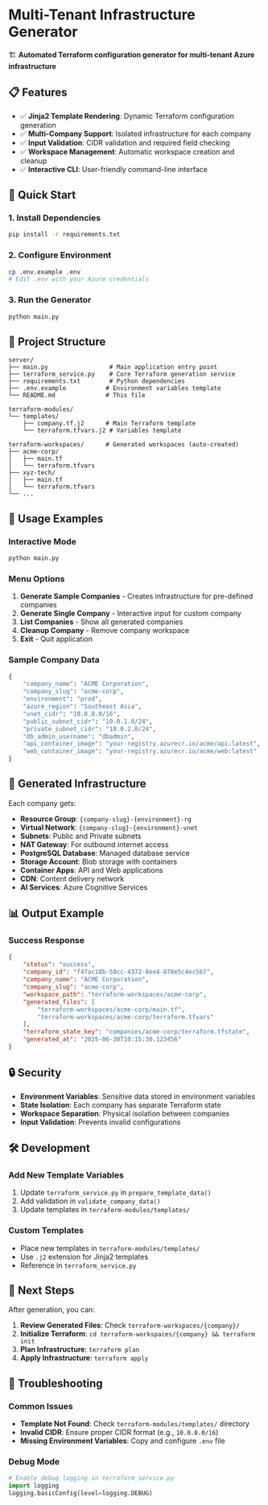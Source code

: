 # Multi-Tenant Infrastructure Generator

🏗️ **Automated Terraform configuration generator for multi-tenant Azure infrastructure**

## 📋 Features

- ✅ **Jinja2 Template Rendering**: Dynamic Terraform configuration generation
- ✅ **Multi-Company Support**: Isolated infrastructure for each company
- ✅ **Input Validation**: CIDR validation and required field checking
- ✅ **Workspace Management**: Automatic workspace creation and cleanup
- ✅ **Interactive CLI**: User-friendly command-line interface

## 🚀 Quick Start

### 1. Install Dependencies
```bash
pip install -r requirements.txt
```

### 2. Configure Environment
```bash
cp .env.example .env
# Edit .env with your Azure credentials
```

### 3. Run the Generator
```bash
python main.py
```

## 📁 Project Structure

```
server/
├── main.py                 # Main application entry point
├── terraform_service.py    # Core Terraform generation service
├── requirements.txt        # Python dependencies
├── .env.example           # Environment variables template
└── README.md              # This file

terraform-modules/
└── templates/
    ├── company.tf.j2      # Main Terraform template
    └── terraform.tfvars.j2 # Variables template

terraform-workspaces/      # Generated workspaces (auto-created)
├── acme-corp/
│   ├── main.tf
│   └── terraform.tfvars
├── xyz-tech/
│   ├── main.tf
│   └── terraform.tfvars
└── ...
```

## 🎯 Usage Examples

### Interactive Mode
```bash
python main.py
```

### Menu Options
1. **Generate Sample Companies** - Creates infrastructure for pre-defined companies
2. **Generate Single Company** - Interactive input for custom company
3. **List Companies** - Show all generated companies
4. **Cleanup Company** - Remove company workspace
5. **Exit** - Quit application

### Sample Company Data
```python
{
    "company_name": "ACME Corporation",
    "company_slug": "acme-corp",
    "environment": "prod",
    "azure_region": "Southeast Asia",
    "vnet_cidr": "10.0.0.0/16",
    "public_subnet_cidr": "10.0.1.0/24",
    "private_subnet_cidr": "10.0.2.0/24",
    "db_admin_username": "dbadmin",
    "api_container_image": "your-registry.azurecr.io/acme/api:latest",
    "web_container_image": "your-registry.azurecr.io/acme/web:latest"
}
```

## 🔧 Generated Infrastructure

Each company gets:
- **Resource Group**: `{company-slug}-{environment}-rg`
- **Virtual Network**: `{company-slug}-{environment}-vnet`
- **Subnets**: Public and Private subnets
- **NAT Gateway**: For outbound internet access
- **PostgreSQL Database**: Managed database service
- **Storage Account**: Blob storage with containers
- **Container Apps**: API and Web applications
- **CDN**: Content delivery network
- **AI Services**: Azure Cognitive Services

## 📊 Output Example

### Success Response
```json
{
    "status": "success",
    "company_id": "f47ac10b-58cc-4372-8ee4-878e5c4ec5b7",
    "company_name": "ACME Corporation",
    "company_slug": "acme-corp",
    "workspace_path": "terraform-workspaces/acme-corp",
    "generated_files": [
        "terraform-workspaces/acme-corp/main.tf",
        "terraform-workspaces/acme-corp/terraform.tfvars"
    ],
    "terraform_state_key": "companies/acme-corp/terraform.tfstate",
    "generated_at": "2025-06-30T10:15:30.123456"
}
```

## 🔒 Security

- **Environment Variables**: Sensitive data stored in environment variables
- **State Isolation**: Each company has separate Terraform state
- **Workspace Separation**: Physical isolation between companies
- **Input Validation**: Prevents invalid configurations

## 🛠️ Development

### Add New Template Variables
1. Update `terraform_service.py` in `prepare_template_data()`
2. Add validation in `validate_company_data()`
3. Update templates in `terraform-modules/templates/`

### Custom Templates
- Place new templates in `terraform-modules/templates/`
- Use `.j2` extension for Jinja2 templates
- Reference in `terraform_service.py`

## 📝 Next Steps

After generation, you can:
1. **Review Generated Files**: Check `terraform-workspaces/{company}/`
2. **Initialize Terraform**: `cd terraform-workspaces/{company} && terraform init`
3. **Plan Infrastructure**: `terraform plan`
4. **Apply Infrastructure**: `terraform apply`

## 🐛 Troubleshooting

### Common Issues
- **Template Not Found**: Check `terraform-modules/templates/` directory
- **Invalid CIDR**: Ensure proper CIDR format (e.g., `10.0.0.0/16`)
- **Missing Environment Variables**: Copy and configure `.env` file

### Debug Mode
```python
# Enable debug logging in terraform_service.py
import logging
logging.basicConfig(level=logging.DEBUG)
```
